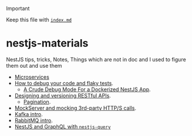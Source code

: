 > [!IMPORTANT]
>
> Keep this file with [`index.md`](../index.md)

# nestjs-materials

NestJS tips, tricks, Notes, Things which are not in doc and I used to figure them out and use them

- [Microservices](../microservices/README.md)
- [How to debug your code and flaky tests](../docs/debugging/README.md).
  - [A Crude Debug Mode For a Dockerized NestJS App](../docker/vscode-dev-mode/README.md).
- [Designing and versioning RESTful APIs](../docs/designing-restful-api/README.md).
  - [Pagination](../docs/designing-restful-api/pagination.md).
- [MockServer and mocking 3rd-party HTTP/S calls](../docs/mockserver/README.md).
- [Kafka intro](../docs/kafka/README.md).
- [RabbitMQ intro](../docs/rabbitmq/README.md).
- [NestJS and GraphQL with `nestjs-query`](../docs/nestjs-query/README.md)

